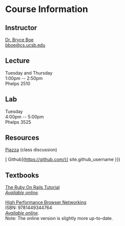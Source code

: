 # Course Information

## Instructor

[Dr. Bryce Boe](http://cs.ucsb.edu/~bboe)  
[bboe@cs.ucsb.edu](mailto:bboe@cs.ucsb.edu)

## Lecture
Tuesday and Thursday  
1:00pm -- 2:50pm  
Phelps 2510

## Lab
Tuesday  
4:00pm -- 5:00pm  
Phelps 3525

## Resources

[Piazza](https://piazza.com/ucsb/fall2018/cs291a) (class discussion)

[<i class="fa fa-github"></i> Github](https://github.com/{{ site.github_username }})

## Textbooks

[The Ruby On Rails Tutorial](https://www.railstutorial.org/)  
_[Available online](https://www.railstutorial.org/book)._

[High Performance Browser Networking](https://www.amazon.com/High-Performance-Browser-Networking-performance/dp/1449344763)  
ISBN: 9781449344764  
_[Available online](https://hpbn.co/)._  
Note: The online version is slightly more up-to-date.
